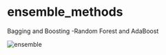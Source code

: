 # ensemble_methods
Bagging and Boosting -Random Forest and AdaBoost


![ensemble](https://user-images.githubusercontent.com/89722385/143453031-5c9b01ab-13dc-4c6e-942e-2859bb1d01d3.jpeg)
